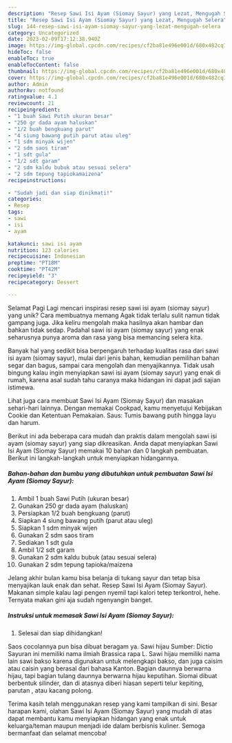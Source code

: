 ```yaml
---
description: "Resep Sawi Isi Ayam (Siomay Sayur) yang Lezat, Mengugah Selera"
title: "Resep Sawi Isi Ayam (Siomay Sayur) yang Lezat, Mengugah Selera"
slug: 144-resep-sawi-isi-ayam-siomay-sayur-yang-lezat-mengugah-selera
category: Uncategorized
date: 2023-02-09T17:12:38.940Z
image: https://img-global.cpcdn.com/recipes/cf2ba81e496e001d/680x482cq70/sawi-isi-ayam-siomay-sayur-foto-resep-utama.jpg
hideToc: false
enableToc: true
enableTocContent: false
thumbnail: https://img-global.cpcdn.com/recipes/cf2ba81e496e001d/680x482cq70/sawi-isi-ayam-siomay-sayur-foto-resep-utama.jpg
cover: https://img-global.cpcdn.com/recipes/cf2ba81e496e001d/680x482cq70/sawi-isi-ayam-siomay-sayur-foto-resep-utama.jpg
author: Admin
authorAv: notfound
ratingvalue: 4.1
reviewcount: 21
recipeingredient:
- "1 buah Sawi Putih ukuran besar"
- "250 gr dada ayam haluskan"
- "1/2 buah bengkuang parut"
- "4 siung bawang putih parut atau uleg"
- "1 sdm minyak wijen"
- "2 sdm saos tiram"
- "1 sdt gula"
- "1/2 sdt garam"
- "2 sdm kaldu bubuk atau sesuai selera"
- "2 sdm tepung tapiokamaizena"
recipeinstructions:

- "Sudah jadi dan siap dinikmati!"
categories:
- Resep
tags:
- sawi
- isi
- ayam

katakunci: sawi isi ayam 
nutrition: 123 calories
recipecuisine: Indonesian
preptime: "PT18M"
cooktime: "PT42M"
recipeyield: "3"
recipecategory: Dessert

---
```



Selamat Pagi Lagi mencari inspirasi resep sawi isi ayam (siomay sayur) yang unik? Cara membuatnya memang Agak tidak terlalu sulit namun tidak gampang juga. Jika keliru mengolah maka hasilnya akan hambar dan bahkan tidak sedap. Padahal sawi isi ayam (siomay sayur) yang enak seharusnya punya aroma dan rasa yang bisa memancing selera kita.


Banyak hal yang sedikit bisa berpengaruh terhadap kualitas rasa dari sawi isi ayam (siomay sayur), mulai dari jenis bahan, kemudian pemilihan bahan segar dan bagus, sampai cara mengolah dan menyajikannya. Tidak usah bingung kalau ingin menyiapkan sawi isi ayam (siomay sayur) yang enak di rumah, karena asal sudah tahu caranya maka hidangan ini dapat jadi sajian istimewa.

Lihat juga cara membuat Sawi Isi Ayam (Siomay Sayur) dan masakan sehari-hari lainnya. Dengan memakai Cookpad, kamu menyetujui Kebijakan Cookie dan Ketentuan Pemakaian. Saus: Tumis bawang putih hingga layu dan harum.


Berikut ini ada beberapa cara mudah dan praktis dalam mengolah sawi isi ayam (siomay sayur) yang siap dikreasikan. Anda dapat menyiapkan Sawi Isi Ayam (Siomay Sayur) memakai 10 bahan dan 0 langkah pembuatan. Berikut ini langkah-langkah untuk menyiapkan hidangannya.

<!--inarticleads1-->

##### Bahan-bahan dan bumbu yang dibutuhkan untuk pembuatan Sawi Isi Ayam (Siomay Sayur):

1. Ambil 1 buah Sawi Putih (ukuran besar)
1. Gunakan 250 gr dada ayam (haluskan)
1. Persiapkan 1/2 buah bengkuang (parut)
1. Siapkan 4 siung bawang putih (parut atau uleg)
1. Siapkan 1 sdm minyak wijen
1. Gunakan 2 sdm saos tiram
1. Sediakan 1 sdt gula
1. Ambil 1/2 sdt garam
1. Gunakan 2 sdm kaldu bubuk (atau sesuai selera)
1. Gunakan 2 sdm tepung tapioka/maizena


Jelang akhir bulan kamu bisa belanja di tukang sayur dan tetap bisa menyajikan lauk enak dan sehat. Resep Sawi Isi Ayam (Siomay Sayur). Makanan simple kalau lagi pengen nyemil tapi kalori tetep terkontrol, hehe. Ternyata makan gini aja sudah ngenyangin banget. 

<!--inarticleads2-->

##### Instruksi untuk memasak Sawi Isi Ayam (Siomay Sayur):


1. Selesai dan siap dihidangkan!

Saos cocolannya pun bisa dibuat beragam ya. Sawi hijau Sumber: Dictio Sayuran ini memiliki nama ilmiah Brassica rapa L. Sawi hijau memiliki nama lain sawi bakso karena digunakan untuk melengkapi bakso, dan juga caisim atau caisin yang berasal dari bahasa Kanton. Bagian daunnya berwarna hijau, tapi bagian tulang daunnya berwarna hijau keputihan. Siomai dibuat berbentuk silinder, dan di atasnya diberi hiasan seperti telur kepiting, parutan , atau kacang polong. 

Terima kasih telah menggunakan resep yang kami tampilkan di sini. Besar harapan kami, olahan Sawi Isi Ayam (Siomay Sayur) yang mudah di atas dapat membantu kamu menyiapkan hidangan yang enak untuk keluarga/teman maupun menjadi ide dalam berbisnis kuliner. Semoga bermanfaat dan selamat mencoba!
